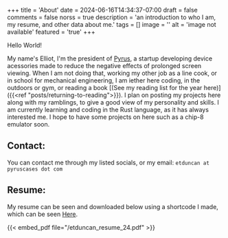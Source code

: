 +++
title = 'About'
date = 2024-06-16T14:34:37-07:00
draft = false
comments = false
norss = true
description = 'an introduction to who I am, my resume, and other data about me.'
tags = []
image = ''
alt = 'image not available'
featured = 'true'
+++

Hello World!

My name's Elliot, I'm the president of [Pyrus](https://pyrus-cases.com), a startup developing device acessories made to reduce the negative effects of prolonged screen viewing. When I am not doing that, working my other job as a line cook, or in school for mechanical engineering, I am iether here coding, in the outdoors or gym, or reading a book [(See my reading list for the year here)]({{<ref "posts/returning-to-reading">}}). I plan on posting my projects here along with my ramblings, to give a good view of my personality and skills. I am currently learning and coding in the Rust language, as it has always interested me. I hope to have some projects on here such as a chip-8 emulator soon. 

## Contact:

You can contact me through my listed socials, or my email: ```etduncan at pyruscases dot com```

## Resume:

My resume can be seen and downloaded below using a shortcode I made, which can be seen [Here](https://github.com/velo1guy/embed-pdf-hugo-shortcode). 

{{< embed_pdf file="/etduncan_resume_24.pdf" >}}


